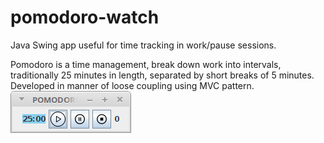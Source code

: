 # pomodoro-watch
Java Swing app useful for time tracking in work/pause sessions. 

Pomodoro  is a time management, break down work into intervals, traditionally 25 minutes in length, separated by short breaks of 5 minutes.
 Developed in manner of loose coupling using MVC pattern.
![alt text](https://github.com/git-danutdruta/pomodoro-watch/blob/master/static/pomodoro_screenshot.png)

